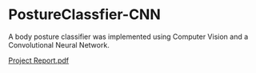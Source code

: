 # PostureClassfier-CNN
A body posture classifier was implemented using Computer Vision and a Convolutional Neural Network.

[Project Report.pdf](https://github.com/4bdulWadood/PostureClassfier-CNN/files/10251096/Project.Report.pdf)
